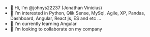 - 👋 Hi, I’m @johnys22237 (Jonathan Vinicius)
- 👀 I’m interested in Python, Qlik Sense, MySql, Agile, XP, Pandas, Dashboard, Angular, React js, ES and etc ...
- 🌱 I’m currently learning Angular
- 💞️ I’m looking to collaborate on my company


<!---
johnys22237/johnys22237 is a ✨ special ✨ repository because its `README.md` (this file) appears on your GitHub profile.
You can click the Preview link to take a look at your changes.
--->
